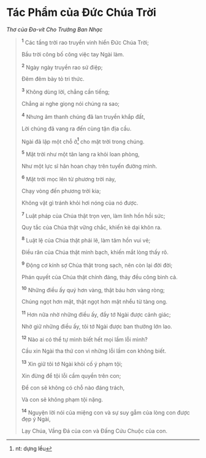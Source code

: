 # Tác Phẩm của Ðức Chúa Trời
*Thơ của Ða-vít Cho Trưởng Ban Nhạc*

> <sup><b>1</b></sup> Các tầng trời rao truyền vinh hiển Ðức Chúa Trời;
> 
> Bầu trời công bố công việc tay Ngài làm.
> 
> <sup><b>2</b></sup> Ngày ngày truyền rao sứ điệp;
> 
> Ðêm đêm bày tỏ tri thức.
> 
> <sup><b>3</b></sup> Không dùng lời, chẳng cần tiếng;
> 
> Chẳng ai nghe giọng nói chúng ra sao;
> 
> <sup><b>4</b></sup> Nhưng âm thanh chúng đã lan truyền khắp đất,
> 
> Lời chúng đã vang ra đến cùng tận địa cầu.
>
> Ngài đã lập một chỗ ở[^1-48a1bcfd-ad37-451f-b3f7-af8a12fb48bb] cho mặt trời trong chúng.
> 
> <sup><b>5</b></sup> Mặt trời như một tân lang ra khỏi loan phòng,
> 
> Như một lực sĩ hân hoan chạy trên tuyến đường mình.
> 
> <sup><b>6</b></sup> Mặt trời mọc lên từ phương trời này,
> 
> Chạy vòng đến phương trời kia;
> 
> Không vật gì tránh khỏi hơi nóng của nó được.
>
> <sup><b>7</b></sup> Luật pháp của Chúa thật trọn vẹn, làm linh hồn hồi sức;
> 
> Quy tắc của Chúa thật vững chắc, khiến kẻ dại khôn ra.
> 
> <sup><b>8</b></sup> Luật lệ của Chúa thật phải lẽ, làm tâm hồn vui vẻ;
> 
> Ðiều răn của Chúa thật minh bạch, khiến mắt lòng thấy rõ.
> 
> <sup><b>9</b></sup> Ðộng cơ kính sợ Chúa thật trong sạch, nên còn lại đời đời;
> 
> Phán quyết của Chúa thật chính đáng, thảy đều công bình cả.
> 
> <sup><b>10</b></sup> Những điều ấy quý hơn vàng, thật báu hơn vàng ròng;
> 
> Chúng ngọt hơn mật, thật ngọt hơn mật nhểu từ tàng ong.
> 
> <sup><b>11</b></sup> Hơn nữa nhờ những điều ấy, đầy tớ Ngài được cảnh giác;
> 
> Nhờ giữ những điều ấy, tôi tớ Ngài được ban thưởng lớn lao.
>
> <sup><b>12</b></sup> Nào ai có thể tự mình biết hết mọi lầm lỗi mình?
> 
> Cầu xin Ngài tha thứ con vì những lỗi lầm con không biết.
> 
> <sup><b>13</b></sup> Xin giữ tôi tớ Ngài khỏi cố ý phạm tội;
> 
> Xin đừng để tội lỗi cầm quyền trên con;
> 
> Ðể con sẽ không có chỗ nào đáng trách,
> 
> Và con sẽ không phạm tội nặng.
>
> <sup><b>14</b></sup> Nguyện lời nói của miệng con và sự suy gẫm của lòng con được đẹp ý Ngài,
> 
> Lạy Chúa, Vầng Ðá của con và Ðấng Cứu Chuộc của con.

[^1-48a1bcfd-ad37-451f-b3f7-af8a12fb48bb]: nt: dựng lều